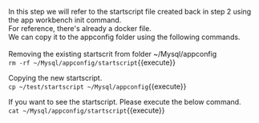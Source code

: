 In this step we will refer to the startscript file created back in step 2 using the app workbench init command.<br>
For reference, there's already a docker file.<br>We can copy it to the appconfig folder using the following commands.
<br><br>Removing the existing startscrit from folder ~/Mysql/appconfig<br>
`rm -rf ~/Mysql/appconfig/startscript`{{execute}}

Copying the new startscript.<br>`cp ~/test/startscript ~/Mysql/appconfig`{{execute}}

If you want to see the startscript. Please execute the below command.<br>
`cat ~/Mysql/appconfig/startscript`{{execute}}
